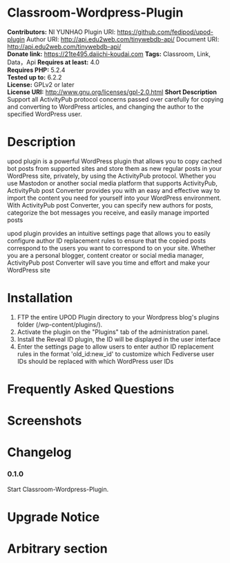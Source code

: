 # Classroom-Wordpress-Plugin #

**Contributors:** NI YUNHAO
Plugin URI: https://github.com/fedipod/upod-plugin
Author URI: http://api.edu2web.com/tinywebdb-api/ 
Document URI: http://api.edu2web.com/tinywebdb-api/  
**Donate link:** https://21te495.daiichi-koudai.com
**Tags:** Classroom, Link, Data，Api
**Requires at least:** 4.0  
**Requires PHP:** 5.2.4  
**Tested up to:** 6.2.2  
**License:** GPLv2 or later  
**License URI:** http://www.gnu.org/licenses/gpl-2.0.html 
**Short Description**
Support all ActivityPub protocol concerns passed over carefully for copying and converting to WordPress articles, and changing the author to the specified WordPress user.


# Description #
upod plugin is a powerful WordPress plugin that allows you to copy cached bot posts from supported sites and store them as new regular posts in your WordPress site, privately, by using the ActivityPub protocol. Whether you use Mastodon or another social media platform that supports ActivityPub, ActivityPub post Converter provides you with an easy and effective way to import the content you need for yourself into your WordPress environment. With ActivityPub post Converter, you can specify new authors for posts, categorize the bot messages you receive, and easily manage imported posts

upod plugin provides an intuitive settings page that allows you to easily configure author ID replacement rules to ensure that the copied posts correspond to the users you want to correspond to on your site. Whether you are a personal blogger, content creator or social media manager, ActivityPub post Converter will save you time and effort and make your WordPress site


# Installation #

1. FTP the entire UPOD Plugin directory to your Wordpress blog's plugins folder (/wp-content/plugins/).
2. Activate the plugin on the "Plugins" tab of the administration panel.
3. Install the Reveal ID plugin, the ID will be displayed in the user interface
4. Enter the settings page to allow users to enter author ID replacement rules in the format 'old_id:new_id' to customize which Fediverse user IDs should be replaced with which WordPress user IDs

# Frequently Asked Questions #

# Screenshots #

# Changelog #

### 0.1.0 ###  
Start Classroom-Wordpress-Plugin.

# Upgrade Notice #

# Arbitrary section #
